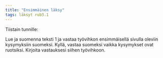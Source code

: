 ```yaml
---
title: "Ensimmäinen läksy"
tags: läksyt rub3.1
---
```


Tiistain tunnille:

Lue ja suomenna teksti 1 ja vastaa työvihkon ensimmäisellä sivulla oleviin kysymyksiin suomeksi. Kyllä, vastaa suomeksi vaikka kysymykset ovat ruotsiksi. Kirjoita vastauksesi siihen työvihkoon.